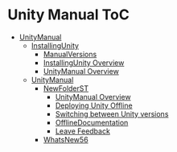 Unity Manual ToC
================
 - [UnityManual]()
	 - [InstallingUnity]()
		 - [ManualVersions](ManualVersions.md)
		 - [InstallingUnity Overview](InstallingUnity.md)
		 - [UnityManual Overview](UnityManual_1.md)
	 - [UnityManual]()
		 - [NewFolderST]()
			 - [UnityManual Overview](UnityManual.md)
			 - [Deploying Unity Offline](DeployingUnityOffline.md)
			 - [Switching between Unity versions](SwitchingDocumentationVersions.md)
			 - [OfflineDocumentation](OfflineDocumentation.md)
			 - [Leave Feedback](LeaveFeedback.md)
		 - [WhatsNew56](WhatsNew56.md)

